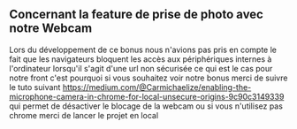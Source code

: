 ## Concernant la feature de prise de photo avec notre Webcam

Lors du développement de ce bonus nous n'avions pas pris en compte le fait que les navigateurs bloquent les accès aux périphériques internes à l'ordinateur lorsqu'il s'agit d'une url non sécurisée ce qui est le cas pour notre front c'est pourquoi si vous souhaitez voir notre bonus merci de suivre le tuto suivant https://medium.com/@Carmichaelize/enabling-the-microphone-camera-in-chrome-for-local-unsecure-origins-9c90c3149339
qui permet de désactiver le blocage de la webcam ou si vous n'utilisez pas chrome merci de lancer le projet en local